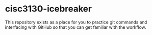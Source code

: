 # cisc3130-icebreaker

This repository exists as a place for you to practice git commands and interfacing with GitHub so that you can get familiar with the workflow. 
